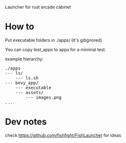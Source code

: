 Launcher for rust arcade cabinet

# How to

Put executable folders in ./apps/ (it's gitignored)

You can copy test_apps to apps for a minimal test.

example hierarchy: 

<pre>
./apps
--- ls/
    --- ls.sh
--- bevy_app/
    --- executable
    --- assets/
        --- images.png
...
</pre>

# Dev notes

check https://github.com/fishfight/FishLauncher for ideas
